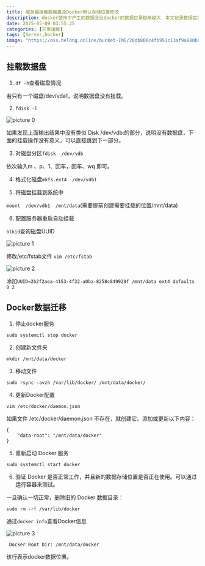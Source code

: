 ```yaml
---
title: 服务器挂载数据盘及Docker默认存储位置修改
description: docker使用中产生的数据会让docker的数据目录越来越大，本文记录数据盘挂载及docker数据迁移过程。
date: 2025-05-09 03:55:25
categories: [开发运维]
tags: [Server,Docker]
image: "https://oss.helong.online/bucket-IMG/20db800c4fb951c13af9a880bdb5812ae2c9526808fda15d24b6cd74c1453e54.png"
---
```


## 挂载数据盘

1. `df -h`查看磁盘情况

若只有一个磁盘/dev/vda1，说明数据盘没有挂载。

2. `fdisk -l`

![picture 0](https://oss.helong.online/bucket-IMG/9ca4c0a768586c195b8deff83a81d6c00c22dd4fb4122384fe3233a6b39242d0.png)  


如果发现上面输出结果中没有类似 Disk /dev/vdb:的部分，说明没有数据盘，下面的挂载操作没有意义，可以直接跳到下一部分。

3. 对磁盘分区`fdisk  /dev/vdb`

依次输入m 、p、1、回车，回车、wq 即可。

4. 格式化磁盘`mkfs.ext4  /dev/vdb1`

5. 将磁盘挂载到系统中

`mount  /dev/vdb1  /mnt/data`(需要提前创建需要挂载的位置/mnt/data)

6. 配置服务器重启自动挂载

`blkid`查询磁盘UUID

![picture 1](https://oss.helong.online/bucket-IMG/29d43b8d42ab64d114be106e49dd572791a14094592c2c5e7e8818f11ec83ec1.png)  

修改/etc/fstab文件 `vim /etc/fstab`

![picture 2](https://oss.helong.online/bucket-IMG/1269f460fd0346eb82a4c670833ae00e05ed9fb04aac8e8d1b26e600b1b7c83f.png)  

添加`UUID=2b2f2aea-4153-4f32-a0ba-8258c849929f /mnt/data ext4 defaults 0 2`

## Docker数据迁移

1. 停止docker服务

`sudo systemctl stop docker`

2. 创建新文件夹

`mkdir /mnt/data/docker`

3. 移动文件

`sudo rsync -avzh /var/lib/docker/ /mnt/data/docker/`

4. 更新Docker配置

`vim /etc/docker/daemon.json`

如果文件 /etc/docker/daemon.json 不存在，就创建它。添加或更新以下内容：

```
{
    "data-root": "/mnt/data/docker"
}
```

5. 重新启动 Docker 服务

`sudo systemctl start docker`

6. 验证 Docker 是否正常工作，并且新的数据存储位置是否正在使用。可以通过运行容器来测试。

一旦确认一切正常，删除旧的 Docker 数据目录：

`sudo rm -rf /var/lib/docker`

通过`docker info`查看Docker信息

![picture 3](https://oss.helong.online/bucket-IMG/45dd4f2688e5a21684de01f148a3b2abde06ca7d30011bea0e9e970d9d7294f5.png)  

` Docker Root Dir: /mnt/data/docker`

该行表示docker数据位置。
